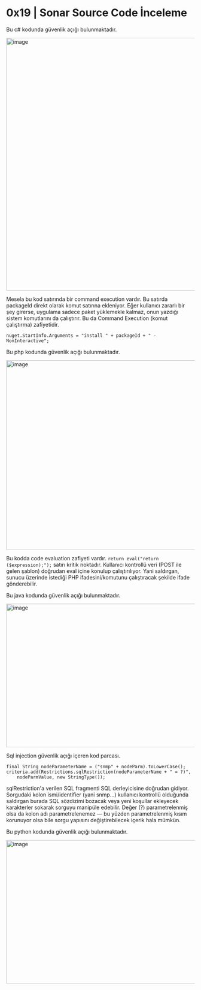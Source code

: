 # **0x19 | Sonar Source Code İnceleme**

Bu c# kodunda güvenlik açığı bulunmaktadır.

<img width="1200" height="675" alt="image" src="https://github.com/user-attachments/assets/16fcf988-4b6d-4e5b-9b6f-95254eb37e30" />

Mesela bu kod satırında bir command execution vardır. Bu satırda packageId direkt olarak komut satırına ekleniyor. Eğer kullanıcı zararlı bir şey girerse, uygulama 
sadece paket yüklemekle kalmaz, onun yazdığı sistem komutlarını da çalıştırır. Bu da Command Execution (komut çalıştırma) zafiyetidir.

```
nuget.StartInfo.Arguments = "install " + packageId + " -NonInteractive";
```

Bu php kodunda güvenlik açığı bulunmaktadır.

<img width="900" height="506" alt="image" src="https://github.com/user-attachments/assets/501da294-a75c-4d30-b18e-dd2d5c14e378" />

Bu kodda code evaluation zafiyeti vardır. `return eval("return ($expression);");` satırı kritik noktadır. Kullanıcı kontrollü veri (POST ile gelen şablon) doğrudan eval içine konulup çalıştırılıyor. Yani saldırgan, sunucu üzerinde istediği PHP ifadesini/komutunu çalıştıracak şekilde ifade gönderebilir.

Bu java kodunda güvenlik açığı bulunmaktadır.

<img width="680" height="383" alt="image" src="https://github.com/user-attachments/assets/1ddb94af-4833-48e1-8389-8b125bee2918" />

Sql injection güvenlik açığı içeren kod parcası.

```
final String nodeParameterName = ("snmp" + nodeParm).toLowerCase();
criteria.add(Restrictions.sqlRestriction(nodeParameterName + " = ?)",
    nodeParmValue, new StringType());
```

sqlRestriction'a verilen SQL fragmenti SQL derleyicisine doğrudan gidiyor. Sorgudaki kolon ismi/identifier (yani snmp...) kullanıcı kontrollü olduğunda saldırgan burada SQL sözdizimi bozacak veya yeni koşullar ekleyecek karakterler sokarak sorguyu manipüle edebilir. Değer (?) parametrelenmiş olsa da kolon adı parametrelenemez — bu yüzden parametrelenmiş kısım korunuyor olsa bile sorgu yapısını değiştirebilecek içerik hala mümkün.

Bu python kodunda güvenlik açığı bulunmaktadır.

<img width="680" height="383" alt="image" src="https://github.com/user-attachments/assets/800fec42-de24-4ed9-8656-91795bfb20bc" />



